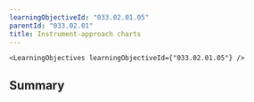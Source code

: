 ```yaml
---
learningObjectiveId: "033.02.01.05"
parentId: "033.02.01"
title: Instrument-approach charts
---
```


```tsx eval
<LearningObjectives learningObjectiveId={"033.02.01.05"} />
```

## Summary
